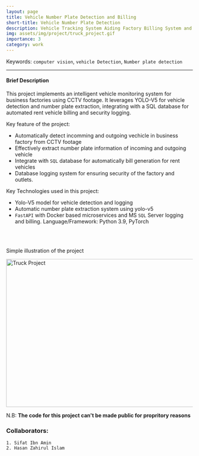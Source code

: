 ```yaml
---
layout: page
title: Vehicle Number Plate Detection and Billing 
short-title: Vehicle Number Plate Detection
description: Vehicle Tracking System Aiding Factory Billing System and Security
img: assets/img/project/truck_project.gif
importance: 3
category: work
---
```


Keywords: `computer vision`, `vehicle Detection`, `Number plate detection`<br>

---

#### Brief Description

This project implements an intelligent vehicle monitoring system for business factories using CCTV footage. It leverages YOLO-V5 for vehicle detection and number plate extraction, integrating with a SQL database for automated rent vehicle billing and security logging.


Key feature of the project:
- Automatically detect incomming and outgoing vechicle in business factory from CCTV footage
- Effectively extract number plate information of incoming and outgoing vehicle
- Integrate with `SQL` database for automatically bill generation for rent vehicles
- Database logging system for ensuring security of the factory and outlets.

Key Technologies used in this project:
- Yolo-V5 model for vehicle detection and logging
- Automatic number plate extraction system using yolo-v5
- `FastAPI` with Docker based microservices and MS `SQL` Server logging and billing.
Language/Framework: Python 3.9, PyTorch

<br><br>

Simple illustration of the project <br>

<div class="gif-image-container">
    <img src="/assets/img/project/truck_project.gif" width="600px" height="400px" alt="Truck Project">
</div>

N.B: **The code for this project can't be made public for propritory reasons**


### Collaborators:
    1. Sifat Ibn Amin
    2. Hasan Zahirul Islam
